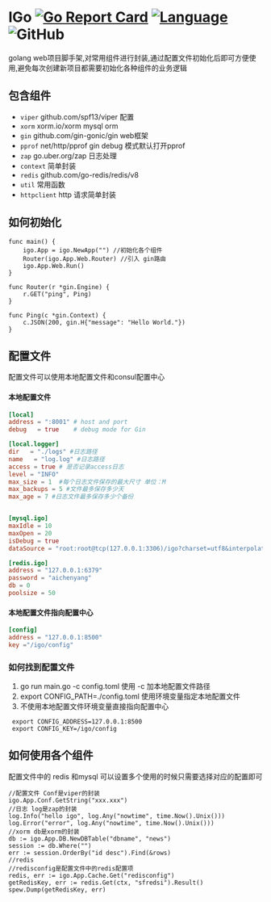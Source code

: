 # IGo [![Go Report Card](https://goreportcard.com/badge/github.com/aichy126/igo)](https://goreportcard.com/report/github.com/aichy126/igo) [![Language](https://img.shields.io/badge/Language-Go-blue.svg)](https://golang.org/) ![GitHub](https://img.shields.io/github/license/aichy126/igo)

golang web项目脚手架,对常用组件进行封装,通过配置文件初始化后即可方便使用,避免每次创建新项目都需要初始化各种组件的业务逻辑
## 包含组件
 -  `viper` github.com/spf13/viper 配置
 -  `xorm` xorm.io/xorm mysql orm
 -  `gin` github.com/gin-gonic/gin web框架
 -  `pprof` net/http/pprof gin debug 模式默认打开pprof
 -  `zap` go.uber.org/zap 日志处理
 -  `context` 简单封装
 -  `redis` github.com/go-redis/redis/v8
 -  `util` 常用函数
 -  `httpclient` http 请求简单封装

## 如何初始化
```golang
func main() {
	igo.App = igo.NewApp("") //初始化各个组件
	Router(igo.App.Web.Router) //引入 gin路由
	igo.App.Web.Run()
}

func Router(r *gin.Engine) {
	r.GET("ping", Ping)
}

func Ping(c *gin.Context) {
	c.JSON(200, gin.H{"message": "Hello World."})
}
```

## 配置文件
配置文件可以使用本地配置文件和consul配置中心

#### 本地配置文件
```toml
[local]
address = ":8001" # host and port
debug   = true    # debug mode for Gin

[local.logger]
dir   = "./logs" #日志路径
name   = "log.log" #日志路径
access = true # 是否记录access日志
level = "INFO"
max_size = 1  #每个日志文件保存的最大尺寸 单位：M
max_backups = 5 #文件最多保存多少天
max_age = 7 #日志文件最多保存多少个备份


[mysql.igo]
maxIdle = 10
maxOpen = 20
isDebug = true
dataSource = "root:root@tcp(127.0.0.1:3306)/igo?charset=utf8&interpolateParams=true&timeout=3s&readTimeout=3s&writeTimeout=3s"

[redis.igo]
address = "127.0.0.1:6379"
password = "aichenyang"
db = 0
poolsize = 50

```
#### 本地配置文件指向配置中心
```toml
[config]
address = "127.0.0.1:8500"
key ="/igo/config"
```

### 如何找到配置文件
 1. go run main.go -c config.toml 使用 -c 加本地配置文件路径
 2. export CONFIG_PATH=./config.toml 使用环境变量指定本地配置文件
 3. 不使用本地配置文件环境变量直接指向配置中心
 ```shell
  export CONFIG_ADDRESS=127.0.0.1:8500
  export CONFIG_KEY=/igo/config
```

## 如何使用各个组件
配置文件中的 redis 和mysql 可以设置多个使用的时候只需要选择对应的配置即可
```golang
//配置文件 Conf是viper的封装
igo.App.Conf.GetString("xxx.xxx")
//日志 log是zap的封装
log.Info("hello igo", log.Any("nowtime", time.Now().Unix()))
log.Error("error", log.Any("nowtime", time.Now().Unix()))
//xorm db是xorm的封装
db := igo.App.DB.NewDBTable("dbname", "news")
session := db.Where("")
err := session.OrderBy("id desc").Find(&rows)
//redis
//redisconfig是配置文件中的redis配置项
redis, err := igo.App.Cache.Get("redisconfig")
getRedisKey, err := redis.Get(ctx, "sfredsi").Result()
spew.Dump(getRedisKey, err)

```
